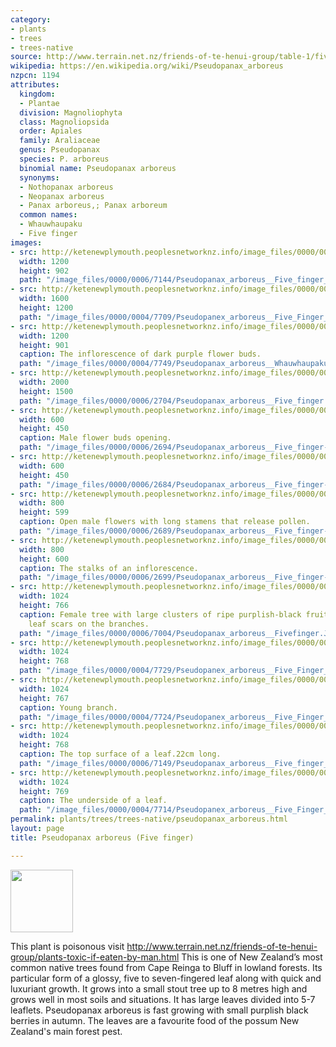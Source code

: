 ```yaml
---
category:
- plants
- trees
- trees-native
source: http://www.terrain.net.nz/friends-of-te-henui-group/table-1/five-finger.html
wikipedia: https://en.wikipedia.org/wiki/Pseudopanax_arboreus
nzpcn: 1194
attributes:
  kingdom:
  - Plantae
  division: Magnoliophyta
  class: Magnoliopsida
  order: Apiales
  family: Araliaceae
  genus: Pseudopanax
  species: P. arboreus
  binomial name: Pseudopanax arboreus
  synonyms:
  - Nothopanax arboreus
  - Neopanax arboreus
  - Panax arboreus,; Panax arboreum
  common names:
  - Whauwhaupaku
  - Five finger
images:
- src: http://ketenewplymouth.peoplesnetworknz.info/image_files/0000/0006/7144/Pseudopanax_arboreus__Five_finger__.JPG
  width: 1200
  height: 902
  path: "/image_files/0000/0006/7144/Pseudopanax_arboreus__Five_finger__.JPG"
- src: http://ketenewplymouth.peoplesnetworknz.info/image_files/0000/0004/7709/Pseudopanex_arboreus__Five_Finger__Whauwhaupaku-002.JPG
  width: 1600
  height: 1200
  path: "/image_files/0000/0004/7709/Pseudopanex_arboreus__Five_Finger__Whauwhaupaku-002.JPG"
- src: http://ketenewplymouth.peoplesnetworknz.info/image_files/0000/0004/7749/Pseudopanax_arboreus__Whauwhaupaku-001.JPG
  width: 1200
  height: 901
  caption: The inflorescence of dark purple flower buds.
  path: "/image_files/0000/0004/7749/Pseudopanax_arboreus__Whauwhaupaku-001.JPG"
- src: http://ketenewplymouth.peoplesnetworknz.info/image_files/0000/0006/2704/Pseudopanax_arboreus__Five_finger.JPG
  width: 2000
  height: 1500
  path: "/image_files/0000/0006/2704/Pseudopanax_arboreus__Five_finger.JPG"
- src: http://ketenewplymouth.peoplesnetworknz.info/image_files/0000/0006/2694/Pseudopanax_arboreus__Five_finger-003.JPG
  width: 600
  height: 450
  caption: Male flower buds opening.
  path: "/image_files/0000/0006/2694/Pseudopanax_arboreus__Five_finger-003.JPG"
- src: http://ketenewplymouth.peoplesnetworknz.info/image_files/0000/0006/2684/Pseudopanax_arboreus__Five_finger-001.JPG
  width: 600
  height: 450
  path: "/image_files/0000/0006/2684/Pseudopanax_arboreus__Five_finger-001.JPG"
- src: http://ketenewplymouth.peoplesnetworknz.info/image_files/0000/0006/2689/Pseudopanax_arboreus__Five_finger-002.JPG
  width: 800
  height: 599
  caption: Open male flowers with long stamens that release pollen.
  path: "/image_files/0000/0006/2689/Pseudopanax_arboreus__Five_finger-002.JPG"
- src: http://ketenewplymouth.peoplesnetworknz.info/image_files/0000/0006/2699/Pseudopanax_arboreus__Five_finger-004.JPG
  width: 800
  height: 600
  caption: The stalks of an inflorescence.
  path: "/image_files/0000/0006/2699/Pseudopanax_arboreus__Five_finger-004.JPG"
- src: http://ketenewplymouth.peoplesnetworknz.info/image_files/0000/0006/7004/Pseudopanax_arboreus__Fivefinger.JPG
  width: 1024
  height: 766
  caption: Female tree with large clusters of ripe purplish-black fruit. Notice the
    leaf scars on the branches.
  path: "/image_files/0000/0006/7004/Pseudopanax_arboreus__Fivefinger.JPG"
- src: http://ketenewplymouth.peoplesnetworknz.info/image_files/0000/0004/7729/Pseudopanex_arboreus__Five_Finger__Whauwhaupaku-004.JPG
  width: 1024
  height: 768
  path: "/image_files/0000/0004/7729/Pseudopanex_arboreus__Five_Finger__Whauwhaupaku-004.JPG"
- src: http://ketenewplymouth.peoplesnetworknz.info/image_files/0000/0004/7724/Pseudopanex_arboreus__Five_Finger__Whauwhaupaku-012.JPG
  width: 1024
  height: 767
  caption: Young branch.
  path: "/image_files/0000/0004/7724/Pseudopanex_arboreus__Five_Finger__Whauwhaupaku-012.JPG"
- src: http://ketenewplymouth.peoplesnetworknz.info/image_files/0000/0006/7149/Pseudopanax_arboreus__Five_finger__-002.JPG
  width: 1024
  height: 768
  caption: The top surface of a leaf.22cm long.
  path: "/image_files/0000/0006/7149/Pseudopanax_arboreus__Five_finger__-002.JPG"
- src: http://ketenewplymouth.peoplesnetworknz.info/image_files/0000/0004/7714/Pseudopanex_arboreus__Five_Finger__Whauwhaupaku-009.JPG
  width: 1024
  height: 769
  caption: The underside of a leaf.
  path: "/image_files/0000/0004/7714/Pseudopanex_arboreus__Five_Finger__Whauwhaupaku-009.JPG"
permalink: plants/trees/trees-native/pseudopanax_arboreus.html
layout: page
title: Pseudopanax arboreus (Five finger)

---
```

<img src="/nz-flora-fauna/assets/images/Skull_and_crossbones.jpg" alt="" width="100" height="auto" />

This plant is poisonous visit <a href="friends-of-te-henui-group/plants-toxic-if-eaten-by-man.html" target="_blank">http://www.terrain.net.nz/friends-of-te-henui-group/plants-toxic-if-eaten-by-man.html</a>
This is one of New Zealand’s most common native trees found from Cape Reinga to Bluff in lowland forests. Its particular form of a glossy, five to seven-fingered leaf along with quick and luxuriant growth. It grows into a small stout tree up to 8 metres high and grows well in most soils and situations. 
It has large leaves divided into 5-7 leaflets. Pseudopanax arboreus is fast growing with small purplish black berries in autumn. The leaves are a favourite food of the possum New Zealand's main forest pest.
